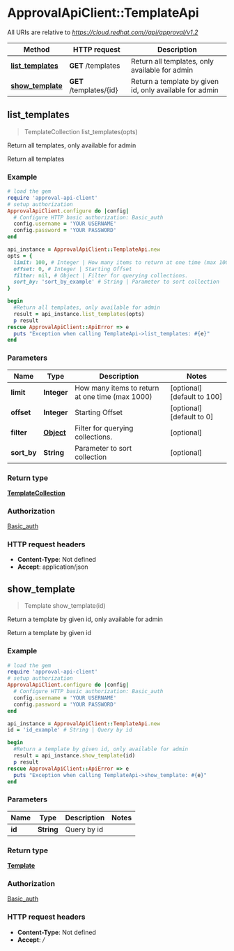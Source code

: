 # ApprovalApiClient::TemplateApi

All URIs are relative to *https://cloud.redhat.com//api/approval/v1.2*

Method | HTTP request | Description
------------- | ------------- | -------------
[**list_templates**](TemplateApi.md#list_templates) | **GET** /templates | Return all templates, only available for admin
[**show_template**](TemplateApi.md#show_template) | **GET** /templates/{id} | Return a template by given id, only available for admin



## list_templates

> TemplateCollection list_templates(opts)

Return all templates, only available for admin

Return all templates

### Example

```ruby
# load the gem
require 'approval-api-client'
# setup authorization
ApprovalApiClient.configure do |config|
  # Configure HTTP basic authorization: Basic_auth
  config.username = 'YOUR USERNAME'
  config.password = 'YOUR PASSWORD'
end

api_instance = ApprovalApiClient::TemplateApi.new
opts = {
  limit: 100, # Integer | How many items to return at one time (max 1000)
  offset: 0, # Integer | Starting Offset
  filter: nil, # Object | Filter for querying collections.
  sort_by: 'sort_by_example' # String | Parameter to sort collection
}

begin
  #Return all templates, only available for admin
  result = api_instance.list_templates(opts)
  p result
rescue ApprovalApiClient::ApiError => e
  puts "Exception when calling TemplateApi->list_templates: #{e}"
end
```

### Parameters


Name | Type | Description  | Notes
------------- | ------------- | ------------- | -------------
 **limit** | **Integer**| How many items to return at one time (max 1000) | [optional] [default to 100]
 **offset** | **Integer**| Starting Offset | [optional] [default to 0]
 **filter** | [**Object**](.md)| Filter for querying collections. | [optional] 
 **sort_by** | **String**| Parameter to sort collection | [optional] 

### Return type

[**TemplateCollection**](TemplateCollection.md)

### Authorization

[Basic_auth](../README.md#Basic_auth)

### HTTP request headers

- **Content-Type**: Not defined
- **Accept**: application/json


## show_template

> Template show_template(id)

Return a template by given id, only available for admin

Return a template by given id

### Example

```ruby
# load the gem
require 'approval-api-client'
# setup authorization
ApprovalApiClient.configure do |config|
  # Configure HTTP basic authorization: Basic_auth
  config.username = 'YOUR USERNAME'
  config.password = 'YOUR PASSWORD'
end

api_instance = ApprovalApiClient::TemplateApi.new
id = 'id_example' # String | Query by id

begin
  #Return a template by given id, only available for admin
  result = api_instance.show_template(id)
  p result
rescue ApprovalApiClient::ApiError => e
  puts "Exception when calling TemplateApi->show_template: #{e}"
end
```

### Parameters


Name | Type | Description  | Notes
------------- | ------------- | ------------- | -------------
 **id** | **String**| Query by id | 

### Return type

[**Template**](Template.md)

### Authorization

[Basic_auth](../README.md#Basic_auth)

### HTTP request headers

- **Content-Type**: Not defined
- **Accept**: */*

